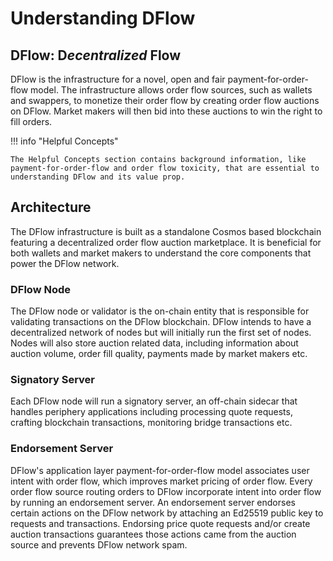 # Understanding DFlow

## DFlow: D*ecentralized* Flow

DFlow is the infrastructure for a novel, open and fair payment-for-order-flow model. The infrastructure allows order flow sources, such as wallets and swappers, to monetize their order flow by creating order flow auctions on DFlow. Market makers will then bid into these auctions to win the right to fill orders.

!!! info "Helpful Concepts"

    The Helpful Concepts section contains background information, like payment-for-order-flow and order flow toxicity, that are essential to understanding DFlow and its value prop.

## Architecture

The DFlow infrastructure is built as a standalone Cosmos based blockchain featuring a decentralized order flow auction marketplace. It is beneficial for both wallets and market makers to understand the core components that power the DFlow network.

### DFlow Node

The DFlow node or validator is the on-chain entity that is responsible for validating transactions on the DFlow blockchain. DFlow intends to have a decentralized network of nodes but will initially run the first set of nodes. Nodes will also store auction related data, including information about auction volume, order fill quality, payments made by market makers etc.

### Signatory Server

Each DFlow node will run a signatory server, an off-chain sidecar that handles periphery applications including processing quote requests, crafting blockchain transactions, monitoring bridge transactions etc.

### Endorsement Server

DFlow's application layer payment-for-order-flow model associates user intent with order flow, which improves market pricing of order flow. Every order flow source routing orders to DFlow incorporate intent into order flow by running an endorsement server. An endorsement server endorses certain actions on the DFlow network by attaching an Ed25519 public key to requests and transactions. Endorsing price quote requests and/or create auction transactions guarantees those actions came from the auction source and prevents DFlow network spam.
